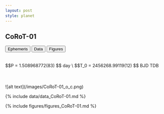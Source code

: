 ```yaml
---
layout: post
style: planet
---
```

<script src="../js/planets.js"></script>

## CoRoT-01

<!-- Tab links -->
<div class="tab">
<button class="tablinks" onclick="openCity(event, 'Ephemeris')">Ephemeris</button>
<button class="tablinks" onclick="openCity(event, 'Data')">Data</button>
<button class="tablinks" onclick="openCity(event, 'Figures')">Figures</button>
</div>

<!-- Tab content -->
<div id="Ephemeris" class="tabcontent" markdown="1">
<br/><br/>
$$P = 1.508968772(83) $$ day \
$$T_0 = 2456268.99119(12) $$ BJD TDB
<br/><br/>
<br/><br/>
![alt text](/images/CoRoT-01_o_c.png)
</div>


<div id="Data" class="tabcontent" markdown="1">

{% include data/data_CoRoT-01.md %}

</div>

<div id="Figures" class="tabcontent" markdown="1">
{% include figures/figures_CoRoT-01.md %}
</div>


<script src="../js/tabs.js"></script>
